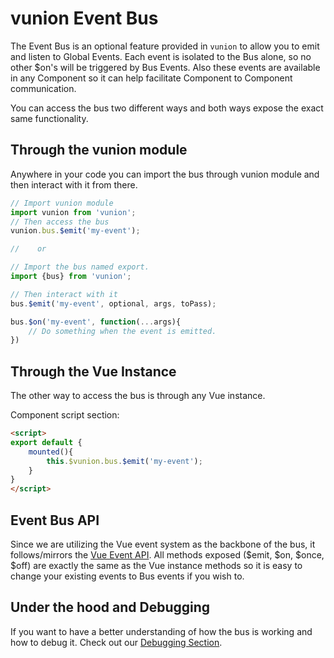 # vunion Event Bus

The Event Bus is an optional feature provided in ```vunion``` to allow you to emit and listen to Global Events.  Each event is isolated to the Bus alone, so no other $on's will be triggered by Bus Events.  Also these events are available in any Component so it can help facilitate Component to Component communication. 

You can access the bus two different ways and both ways expose the exact same functionality.

## Through the vunion module

Anywhere in your code you can import the bus through vunion module and then interact with it from there.

``` js
// Import vunion module
import vunion from 'vunion';
// Then access the bus
vunion.bus.$emit('my-event');

//    or

// Import the bus named export.
import {bus} from 'vunion';

// Then interact with it
bus.$emit('my-event', optional, args, toPass);

bus.$on('my-event', function(...args){
    // Do something when the event is emitted.
})

```

## Through the Vue Instance

The other way to access the bus is through any Vue instance.

Component script section:
``` html
<script>
export default {
    mounted(){
        this.$vunion.bus.$emit('my-event');
    }
}
</script>
```

## Event Bus API

Since we are utilizing the Vue event system as the backbone of the bus, it follows/mirrors the [Vue Event API](https://vuejs.org/v2/api/#Instance-Methods-Events).  All methods exposed ($emit, $on, $once, $off) are exactly the same as the Vue instance methods so it is easy to change your existing events to Bus events if you wish to.

## Under the hood and Debugging

If you want to have a better understanding of how the bus is working and how to debug it.  Check out our [Debugging Section](./DEBUG.md).